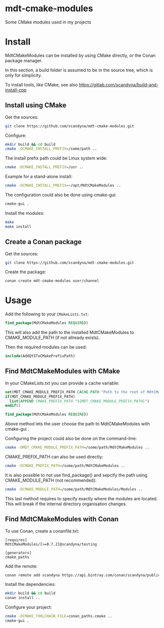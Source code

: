 # mdt-cmake-modules
Some CMake modules used in my projects

# Install

MdtCMakeModules can be installed by using CMake directly,
or the Conan package manager.

In this section, a build folder is assumed to be in the source tree,
which is only for simplicity.

To install tools, like CMake, see also https://gitlab.com/scandyna/build-and-install-cpp

## Install using CMake

Get the sources:
```bash
git clone https://github.com/scandyna/mdt-cmake-modules.git
```

Configure:
```bash
mkdir build && cd build
cmake -DCMAKE_INSTALL_PREFIX=/some/path ..
```

The install prefix path could be Linux system wide:
```bash
cmake -DCMAKE_INSTALL_PREFIX=/usr ..
```

Example for a stand-alone install:
```bash
cmake -DCMAKE_INSTALL_PREFIX=~/opt/MdtCMakeModules ..
```

The configuration could also be done using cmake-gui:
```bash
cmake-gui .
```

Install the modules:
```bash
make
make install
```

## Create a Conan package

Get the sources:
```bash
git clone https://github.com/scandyna/mdt-cmake-modules.git
```

Create the package:
```bash
conan create mdt-cmake-modules user/channel
```

# Usage

Add the following to your ``CMakeLists.txt``:
```cmake
find_package(MdtCMakeModules REQUIRED)
```

This will also add the path to the installed MdtCMakeModules
to CMAKE_MODULE_PATH (if not allready exists).

Then the required modules can be used:
```cmake
include(AddQt5ToCMakePrefixPath)
```

## Find MdtCMakeModules with CMake

In your CMakeLists.txt you can provide a cache variable:
```cmake
set(MDT_CMAKE_MODULE_PREFIX_PATH CACHE PATH "Path to the root of MdtCMakeModules. (For example: /opt/MdtCMakeModules).")
if(MDT_CMAKE_MODULE_PREFIX_PATH)
  list(APPEND CMAKE_PREFIX_PATH "${MDT_CMAKE_MODULE_PREFIX_PATH}")
endif()

find_package(MdtCMakeModules REQUIRED)
```

Above method lets the user choose the path to MdtCMakeModules with cmake-gui .

Configuring the project could also be done on the command-line:
```bash
cmake -DMDT_CMAKE_MODULE_PREFIX_PATH=/some/path/MdtCMakeModules ..
```

CMAKE_PREFIX_PATH can also be used directly:
```bash
cmake -DCMAKE_PREFIX_PATH=/some/path/MdtCMakeModules ..
```

It is also possible to not use find_package() and sepcify the path using CMAKE_MODULE_PATH (not recommended):
```bash
cmake -DCMAKE_MODULE_PATH=/some/path/MdtCMakeModules/Modules ..
```

This last method requires to specify exactly where the modules are located.
This will break if the internal directory organisation changes.


## Find MdtCMakeModules with Conan

To use Conan, create a conanfile.txt:
```conan
[requires]
MdtCMakeModules/[>=0.7.2]@scandyna/testing

[generators]
cmake_paths
```

Add the remote:
```bash
conan remote add scandyna https://api.bintray.com/conan/scandyna/public-conan
```

Install the dependencies:
```bash
mkdir build && cd build
conan install ..
```

Configure your project:
```bash
cmake -DCMAKE_TOOLCHAIN_FILE=conan_paths.cmake ..
cmake-gui .
```
